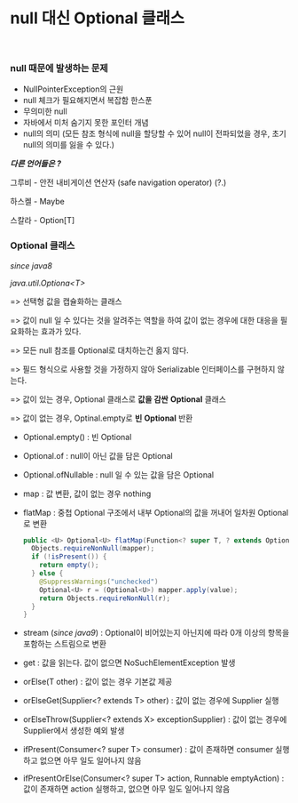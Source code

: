 

# null 대신 Optional 클래스

<br>

### null 때문에 발생하는 문제

- NullPointerException의 근원
- null 체크가 필요해지면서 복잡함 한스푼
- 무의미한 null
- 자바에서 미처 숨기지 못한 포인터 개념
- null의 의미 (모든 참조 형식에 null을 할당할 수 있어 null이 전파되었을 경우, 초기 null의 의미를 잃을 수 있다.)



***다른 언어들은 ?*** 

그루비 - 안전 내비게이션 연산자 (safe navigation operator) (?.)

하스켈 - Maybe

스칼라 - Option[T]



### Optional 클래스

*since java8* 

*java.util.Optiona\<T>*

=> 선택형 값을 캡슐화하는 클래스

=> 값이 null 일 수 있다는 것을 알려주는 역할을 하여 값이 없는 경우에 대한 대응을 필요화하는 효과가 있다.

=> 모든 null 참조를 Optional로 대치하는건 옳지 않다. 

=> 필드 형식으로 사용할 것을 가정하지 않아 Serializable 인터페이스를 구현하지 않는다. 



=> 값이 있는 경우, Optional 클래스로 **값을 감싼** **Optional** 클래스 

=> 값이 없는 경우, Optinal.empty로 **빈** **Optional** 반환



- Optional.empty() : 빈 Optional
- Optional.of : null이 아닌 값을 담은 Optional
- Optional.ofNullable : null 일 수 있는 값을 담은 Optional



- map : 값 변환, 값이 없는 경우 nothing

- flatMap : 중첩 Optional 구조에서 내부 Optional의 값을 꺼내어 일차원 Optional로 변환

  ```java
  public <U> Optional<U> flatMap(Function<? super T, ? extends Optional<? extends U>> mapper) {
    Objects.requireNonNull(mapper);
    if (!isPresent()) {
      return empty();
    } else {
      @SuppressWarnings("unchecked")
      Optional<U> r = (Optional<U>) mapper.apply(value);
      return Objects.requireNonNull(r);
    }
  }
  ```



- stream (*since java9*) : Optional이 비어있는지 아닌지에 따라 0개 이상의 항목을 포함하는 스트림으로 변환
- get : 값을 읽는다. 값이 없으면 NoSuchElementException 발생 
- orElse(T other) : 값이 없는 경우 기본값 제공
- orElseGet(Supplier<? extends T> other) : 값이 없는 경우에 Supplier 실행 
- orElseThrow(Supplier<? extends X> exceptionSupplier) : 값이 없는 경우에 Supplier에서 생성한 예외 발생
- ifPresent(Consumer<? super T> consumer) : 값이 존재하면 consumer 실행하고 없으면 아무 일도 일어나지 않음  
- ifPresentOrElse(Consumer<? super T> action, Runnable emptyAction) : 값이 존재하면 action 실행하고, 없으면 아무 일도 일어나지 않음

